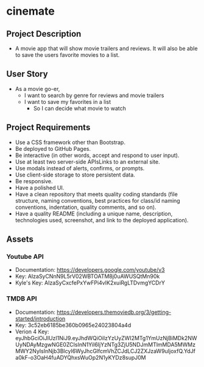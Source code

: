 # cinemate

## Project Description

* A movie app that will show movie trailers and reviews. It will also be able to save the users favorite movies to a list.

## User Story

* As a movie go-er,
  * I want to search by genre for reviews and movie trailers
  * I want to save my favorites in a list 
    * So I can decide what movie to watch

## Project Requirements 

* Use a CSS framework other than Bootstrap.
* Be deployed to GitHub Pages.
* Be interactive (in other words, accept and respond to user input).
* Use at least two server-side APIsLinks to an external site.
* Use modals instead of alerts, confirms, or prompts.
* Use client-side storage to store persistent data.
* Be responsive.
* Have a polished UI.
* Have a clean repository that meets quality coding standards (file structure, naming conventions, best practices for class/id naming conventions, indentation, quality comments, and so on).
* Have a quality README (including a unique name, description, technologies used, screenshot, and link to the deployed application).

## Assets 

### Youtube API

* Documentation: https://developers.google.com/youtube/v3
* Key: AIzaSyCNnN9L5rV02WBTOATM8j0uAWUSQtMn90k
* Kyle's Key: AIzaSyCxcfePxYwFPi4vIK2xuiRgLTDvmgYCDrY

### TMDB API

* Documentation: https://developers.themoviedb.org/3/getting-started/introduction
* Key: 3c52eb6185be360b0965e24023804a4d
* Verion 4 Key: eyJhbGciOiJIUzI1NiJ9.eyJhdWQiOiIzYzUyZWI2MTg1YmUzNjBiMDk2NWUyNDAyMzgwNGE0ZCIsInN1YiI6IjYzNTg3ZjU5NDJmMTlmMDA5MWMzMWY2NyIsInNjb3BlcyI6WyJhcGlfcmVhZCJdLCJ2ZXJzaW9uIjoxfQ.YdJfa0kF-o3OaH4fuADYQhxsWuOp2N1yKYDz8supJ0M

